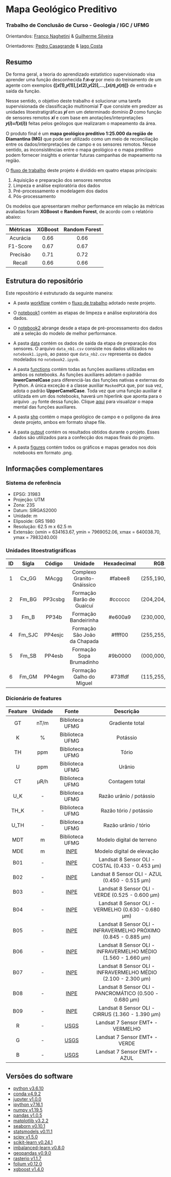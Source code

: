 # Mapa  Geológico Preditivo

### Trabalho de Conclusão de Curso - Geologia / IGC / UFMG

Orientandos: [Franco Naghetini](https://github.com/fnaghetini) & [Guilherme Silveira](https://github.com/guiasilveira)

Orientadores: [Pedro Casagrande](https://github.com/casagrandepedro) & [Iago Costa](https://github.com/iagoslc)

## Resumo
De forma geral, a teoria do aprendizado estatístico supervisionado visa aprender uma função desconhecida  **𝑓:𝑥↦𝑦**  por meio do treinamento de um agente com exemplos  **{[𝑥(1),𝑦(1)],[𝑥(2),𝑦(2)],…,[𝑥(𝑛),𝑦(𝑛)]}**  de entrada e saída da função.

Nesse sentido, o objetivo deste trabalho é solucionar uma tarefa supervisionada de classificação multinomial  **𝑇**  que consiste em predizer as unidades litoestratigráficas  **𝑦𝑖**  em um determinado domínio  **𝐷**  como função de sensores remotos  **𝑥𝑖**  e com base em anotações/interpretações  **𝑦(𝑖)=𝑓(𝑥(𝑖))**  feitas pelos geólogos que realizaram o mapeamento da área.

O produto final é um **mapa geológico preditivo 1:25.000 da região de Diamantina (MG)** que pode ser utilizado como um meio de reconciliação entre os dados/interpretações de campo e os sensores remotos. Nesse sentido, as inconsistências entre o mapa geológico e o mapa preditivo podem fornecer insights e orientar futuras campanhas de mapeamento na região.

O [fluxo de trabalho](https://github.com/fnaghetini/Mapa-Preditivo/blob/main/workflow/workflow.pdf) deste projeto é dividido em quatro etapas principais:

1. Aquisição e preparação dos sensores remotos
2. Limpeza e análise exploratória dos dados
3. Pré-processamento e modelagem dos dados
4. Pós-processamento

Os modelos que apresentaram melhor performance em relação às métricas avaliadas foram **XGBoost** e **Random Forest**, de acordo com o relatório abaixo:

|        Métricas       | XGBoost | Random Forest |
|:---------------------:|:-------:|:-------------:|
|        Acurácia       |   0.66  |     0.66      |
|        F1-Score       |   0.67  |     0.67      |
|        Precisão       |   0.71  |     0.72      |
|         Recall        |   0.66  |     0.66      |

## Estrutura do repositório

Este repositório é estruturado da seguinte maneira:

- A pasta [workflow](https://github.com/fnaghetini/Mapa-Preditivo/tree/main/workflow) contém o [fluxo de trabalho](https://github.com/fnaghetini/Mapa-Preditivo/blob/main/workflow/workflow.pdf) adotado neste projeto.

- O [notebook1](https://github.com/fnaghetini/Mapa-Preditivo/blob/main/notebook1.ipynb) contém as etapas de limpeza e análise exploratória dos dados.

- O [notebook2](https://github.com/fnaghetini/Mapa-Preditivo/blob/main/notebook2.ipynb) abrange desde a etapa de pré-processamento dos dados até a seleção do modelo de melhor performance.

- A pasta [data](https://github.com/fnaghetini/Mapa-Preditivo/tree/main/data) contém os dados de saída da etapa de preparação dos sensores. O arquivo `data_nb1.csv` consiste nos dados utilizados no `notebook1.ipynb`, ao passo que `data_nb2.csv` representa os dados modelados no `notebook2.ipynb`.

- A pasta [functions](https://github.com/fnaghetini/Mapa-Preditivo/tree/main/functions) contém todas as funções auxiliares utilizadas em ambos os notebooks. As funções auxiliares adotam o padrão **lowerCamelCase** para diferenciá-las das funções nativas e externas do Python. A única exceção é a classe auxiliar `MaskedPCA` que, por sua vez, adota o padrão **UpperCamelCase**. Toda vez que uma função auxiliar é utilizada em um dos notebooks, haverá um hiperlink que aponta para o arquivo `.py` fonte dessa função. Clique [aqui](https://github.com/fnaghetini/Mapa-Preditivo/blob/main/functions/functions.pdf) para visualizar o mapa mental das funções auxiliares.

- A pasta [shp](https://github.com/fnaghetini/Mapa-Preditivo/tree/main/shp) contém o mapa geológico de campo e o polígono da área deste projeto, ambos em formato shape file.

- A pasta [output](https://github.com/fnaghetini/Mapa-Preditivo/tree/main/output) contém os resultados obtidos durante o projeto. Esses dados são utilizados para a confecção dos mapas finais do projeto.

- A pasta [figures](https://github.com/fnaghetini/Mapa-Preditivo/tree/main/figures) contém todos os gráficos e mapas gerados nos dois notebooks em formato .png.

## Informações complementares

### Sistema de referência

- EPSG: 31983
- Projeção: UTM
- Zona: 23S
- Datum: SIRGAS2000
- Unidade: m
- Elipsoide: GRS 1980
- Resolução: 62.5 m x 62.5 m
- Extensão: (xmin = 634163.67, ymin = 7969052.06, xmax = 640038.70, ymax = 7983240.00)

### Unidades litoestratigráficas

|  ID  |  Sigla   |  Código  |                 Unidade                  |      Hexadecimal      |      RGB      |
|:----:|:--------:|:--------:|:----------------------------------------:|:---------------------:|:-------------:|
|   1  |  Cx_GG   |  MAcgg   |        Complexo Granito-Gnáissico        |        #fabee8        | (255,190,232) |
|   2  |  Fm_BG   |  PP3csbg |         Formação Barão de Guaicuí        |        #cccccc        | (204,204,204) |
|   3  |  Fm_B    |  PP34b   |          Formação Bandeirinha            |        #e600a9        | (230,000,169) |
|   4  |  Fm_SJC  |  PP4esjc |       Formação São João da Chapada       |        #ffff00        | (255,255,000) |
|   5  |  Fm_SB   |  PP4esb  |         Formação Sopa Brumadinho         |        #9b0000        | (000,000,255) |
|   6  |  Fm_GM   |  PP4egm  |         Formação Galho do Miguel         |        #73ffdf        | (115,255,223) |

### Dicionário de features

|    Feature    |  Unidade  |                         Fonte                         |                           Descrição                           |
|:-------------:|:---------:|:-----------------------------------------------------:|:-------------------------------------------------------------:|
|  GT  | nT/m | Biblioteca UFMG                                                     |Gradiente total                                                |
|   K  |   %  | Biblioteca UFMG                                                     |Potássio                                                       |
|  TH  |  ppm | Biblioteca UFMG                                                     |Tório                                                          |
|   U  |  ppm | Biblioteca UFMG                                                     |Urânio                                                         |
|  CT  | μR/h | Biblioteca UFMG                                                     |Contagem total                                                 |
| U_K  |   -  | Biblioteca UFMG                                                     |Razão urânio / potássio                                        |
| TH_K |   -  | Biblioteca UFMG                                                     |Razão tório / potássio                                         |
| U_TH |   -  | Biblioteca UFMG                                                     |Razão urânio / tório                                           |
|  MDT |   m  | Biblioteca UFMG                                                     |Modelo digital de terreno                                      |
|  MDE |   m  | [INPE](http://www.dsr.inpe.br/topodata/dados.php)                   |Modelo digital de elevação                                     |
|  B01 |   -  | [INPE](http://www.dgi.inpe.br/catalogo/)                            |Landsat 8 Sensor OLI - COSTAL (0.433 - 0.453 μm)               |
|  B02 |   -  | [INPE](http://www.dgi.inpe.br/catalogo/)                            |Landsat 8 Sensor OLI - AZUL (0.450 - 0.515 μm)                 |
|  B03 |   -  | [INPE](http://www.dgi.inpe.br/catalogo/)                            |Landsat 8 Sensor OLI - VERDE (0.525 - 0.600 μm)                |
|  B04 |   -  | [INPE](http://www.dgi.inpe.br/catalogo/)                            |Landsat 8 Sensor OLI - VERMELHO (0.630 - 0.680 μm)             |
|  B05 |   -  | [INPE](http://www.dgi.inpe.br/catalogo/)                            |Landsat 8 Sensor OLI - INFRAVERMELHO PRÓXIMO (0.845 - 0.885 μm)|
|  B06 |   -  | [INPE](http://www.dgi.inpe.br/catalogo/)                            |Landsat 8 Sensor OLI - INFRAVERMELHO MÉDIO (1.560 - 1.660 μm)  |
|  B07 |   -  | [INPE](http://www.dgi.inpe.br/catalogo/)                            |Landsat 8 Sensor OLI - INFRAVERMELHO MÉDIO (2.100 - 2.300 μm)  |
|  B08 |   -  | [INPE](http://www.dgi.inpe.br/catalogo/)                            |Landsat 8 Sensor OLI - PANCROMÁTICO (0.500 - 0.680 μm)         |
|  B09 |   -  | [INPE](http://www.dgi.inpe.br/catalogo/)                            |Landsat 8 Sensor OLI - CIRRUS (1.360 - 1.390 μm)               |
|   R  |   -  | [USGS](https://www.usgs.gov/centers/eros/science/usgs-eros-archive-landsat-legacy-tri-decadal-landsat-orthorectified-mosaics-etm?qt-science_center_objects=0#qt-science_center_objects)|Landsat 7 Sensor EMT+ - VERMELHO                               |
|   G  |   -  | [USGS](https://www.usgs.gov/centers/eros/science/usgs-eros-archive-landsat-legacy-tri-decadal-landsat-orthorectified-mosaics-etm?qt-science_center_objects=0#qt-science_center_objects)|Landsat 7 Sensor EMT+ - VERDE                                  |
|   B  |   -  | [USGS](https://www.usgs.gov/centers/eros/science/usgs-eros-archive-landsat-legacy-tri-decadal-landsat-orthorectified-mosaics-etm?qt-science_center_objects=0#qt-science_center_objects)|Landsat 7 Sensor EMT+ - AZUL                                   |

## Versões do software

- [python v3.6.10](https://docs.python.org/release/3.6.10/)
- [conda v4.9.2](https://docs.conda.io/projects/conda/en/master/release-notes.html)
- [jupyter v1.0.0](https://jupyter.org/documentation)
- [ipython v7.16.1](https://ipython.org/documentation.html)
- [numpy v1.19.5](https://numpy.org/doc/)
- [pandas v1.0.5](https://pandas.pydata.org/docs/)
- [matplotlib v3.2.2](https://matplotlib.org/stable/gallery/index.html)
- [seaborn v0.10.1](https://seaborn.pydata.org/examples/index.html)
- [statsmodels v0.11.1](https://www.statsmodels.org/stable/index.html)
- [scipy v1.5.0](https://docs.scipy.org/doc/scipy/reference/tutorial/stats.html)
- [scikit-learn v0.24.1](https://scikit-learn.org/stable/auto_examples/index.html)
- [imbalanced-learn v0.8.0](https://imbalanced-learn.org/stable/)
- [geopandas v0.9.0](https://geopandas.org/docs/user_guide.html)
- [rasterio v1.1.7](https://rasterio.readthedocs.io/en/latest/api/index.html)
- [folium v0.12.0](https://python-visualization.github.io/folium/)
- [xgboost v1.4.0](https://xgboost.readthedocs.io/en/latest/index.html#)
